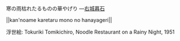 寒の雨枯れたるものの華やげり
—[右城暮石](https://ja.wikipedia.org/wiki/右城暮石)

||kan'noame karetaru mono no hanayageri||

浮世絵: Tokuriki Tomikichiro, Noodle Restaurant on a Rainy Night, 1951